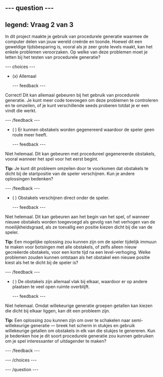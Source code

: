 --- question ---
---
legend: Vraag 2 van 3
---

In dit project maakte je gebruik van procedurele generatie waarmee de computer delen van jouw wereld creërde en toonde. Hoewel dit een geweldige tijdsbesparing is, vooral als je zeer grote levels maakt, kan het enkele problemen veroorzaken. Op welke van deze problemen moet je letten bij het testen van procedurele generatie?

--- choices ---

- (x) Allemaal

  --- feedback ---

Correct! Dit kan allemaal gebeuren bij het gebruik van procedurele generatie. Je kunt meer code toevoegen om deze problemen te controleren en te omzeilen, of je kunt verschillende seeds proberen totdat je er een vindt die werkt.

  --- /feedback ---

- ( ) Er kunnen obstakels worden gegenereerd waardoor de speler geen route meer heeft.

  --- feedback ---

Niet helemaal. Dit kan gebeuren met procedureel gegenereerde obstakels, vooral wanneer het spel voor het eerst begint.


**Tip:** Je kunt dit probleem omzeilen door te voorkomen dat obstakels te dicht bij de startpositie van de speler verschijnen. Kun je andere oplossingen bedenken?

  --- /feedback ---

- ( ) Obstakels verschijnen direct onder de speler.

  --- feedback ---

Niet helemaal. Dit kan gebeuren aan het begin van het spel, of wanneer nieuwe obstakels worden toegevoegd als gevolg van het verhogen van de moeilijkheidsgraad, als ze toevallig een positie kiezen dicht bij die van de speler.


**Tip:** Een mogelijke oplossing zou kunnen zijn om de speler tijdelijk immuun te maken voor botsingen met alle obstakels, of zelfs alleen nieuw gecreëerde obstakels, voor een korte tijd na een level-verhoging. Welke problemen zouden kunnen ontstaan als het obstakel een nieuwe positie kiest als het te dicht bij de speler is?

  --- /feedback ---

- ( ) De obstakels zijn allemaal vlak bij elkaar, waardoor er op andere plaatsen te veel open ruimte overblijft.

  --- feedback ---

Niet helemaal. Omdat willekeurige generatie groepen getallen kan kiezen die dicht bij elkaar liggen, kan dit een probleem zijn.


**Tip:** Een oplossing zou kunnen zijn om over te schakelen naar semi-willekeurige generatie — breek het scherm in stukjes en gebruik willekeurige getallen om obstakels in elk van die stukjes te genereren. Kun je bedenken hoe je dit soort procedurele generatie zou kunnen gebruiken om je spel interessanter of uitdagender te maken?

  --- /feedback ---

--- /choices ---

--- /question ---
